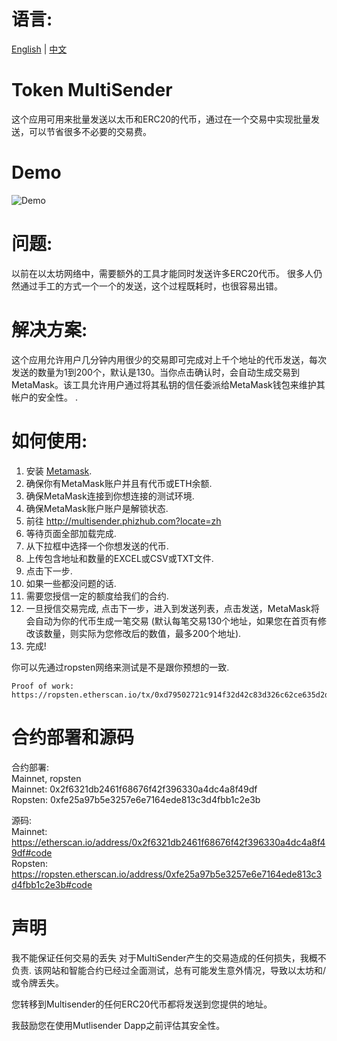 # 语言:
[English](https://github.com/howeguo/Token-multisender/blob/master/README.md)  | [中文](https://github.com/howeguo/Token-multisender/blob/master/README_%E4%B8%AD%E6%96%87.md)

# Token MultiSender
这个应用可用来批量发送以太币和ERC20的代币，通过在一个交易中实现批量发送，可以节省很多不必要的交易费。

# Demo
![Demo](demo_en.gif)

# 问题:
以前在以太坊网络中，需要额外的工具才能同时发送许多ERC20代币。
很多人仍然通过手工的方式一个一个的发送，这个过程既耗时，也很容易出错。

# 解决方案:
这个应用允许用户几分钟内用很少的交易即可完成对上千个地址的代币发送，每次发送的数量为1到200个，默认是130。当你点击确认时，会自动生成交易到MetaMask。该工具允许用户通过将其私钥的信任委派给MetaMask钱包来维护其帐户的安全性。
.

# 如何使用:
1. 安装 [Metamask](https://metamask.io).
2. 确保你有MetaMask账户并且有代币或ETH余额.
3. 确保MetaMask连接到你想连接的测试环境.
4. 确保MetaMask账户账户是解锁状态.
5. 前往 http://multisender.phizhub.com?locate=zh
6. 等待页面全部加载完成.
7. 从下拉框中选择一个你想发送的代币.
8. 上传包含地址和数量的EXCEL或CSV或TXT文件.
9. 点击下一步.
10. 如果一些都没问题的话.
11. 需要您授信一定的额度给我们的合约.
12. 一旦授信交易完成, 点击下一步，进入到发送列表，点击发送，MetaMask将会自动为你的代币生成一笔交易 (默认每笔交易130个地址，如果您在首页有修改该数量，则实际为您修改后的数值，最多200个地址).
13. 完成!

你可以先通过ropsten网络来测试是不是跟你预想的一致.

```
Proof of work:
https://ropsten.etherscan.io/tx/0xd79502721c914f32d42c83d326c62ce635d2df3f012cd6bc667659505e3a4de2
```

# 合约部署和源码
合约部署:  
Mainnet, ropsten  
Mainnet: 0x2f6321db2461f68676f42f396330a4dc4a8f49df  
Ropsten: 0xfe25a97b5e3257e6e7164ede813c3d4fbb1c2e3b  

源码:  
Mainnet: https://etherscan.io/address/0x2f6321db2461f68676f42f396330a4dc4a8f49df#code  
Ropsten: https://ropsten.etherscan.io/address/0xfe25a97b5e3257e6e7164ede813c3d4fbb1c2e3b#code 


# 声明
我不能保证任何交易的丢失
对于MultiSender产生的交易造成的任何损失，我概不负责. 该网站和智能合约已经过全面测试，总有可能发生意外情况，导致以太坊和/或令牌丢失。

您转移到Multisender的任何ERC20代币都将发送到您提供的地址。

我鼓励您在使用Mutlisender Dapp之前评估其安全性。

